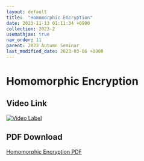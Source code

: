 ```yaml
---
layout: default
title:  "Homomorphic Encryption"
date: 2023-11-13 01:11:34 +0900
collection: 2023-2
usemathjax: true
nav_order: 11
parent: 2023 Autumn Seminar
last_modified_date: 2023-03-06 +0900
---
```

# Homomorphic Encryption
<!-- ## <center> Abstract </center>
Francis Guthrie claimed in 1852 the four color problem. We
proof two essential lemmas and then solve six color problem. We expand
the proof of six color problem into five, four color problem. Kempe
published this proof in 1879. However the flaw was discovered in 1890
by Heawood. Although flawed, Kempe’s idea was used as one of a basic
tool. -->
## Video Link

[![Video Label](https://img.youtube.com/vi/LAxPLI5CbmU/hqdefault.jpg)](https://youtu.be/LAxPLI5CbmU)

## PDF Download

<a target='_blank' href='../2023-2/2023-2_download/encryption.pdf'>Homomorphic Encryption PDF</a>